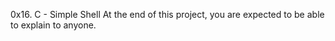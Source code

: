 0x16. C - Simple Shell
At the end of this project, you are expected to be able to explain to anyone.
